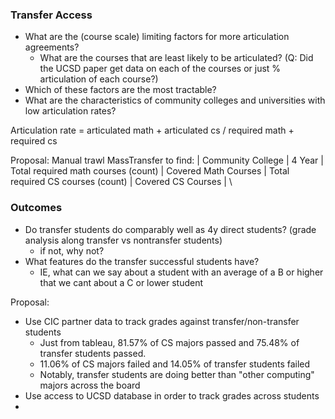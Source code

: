 ### Transfer Access
- What are the (course scale) limiting factors for more articulation agreements?
	- What are the courses that are least likely to be articulated? (Q: Did the UCSD paper get data on each of the courses or just % articulation of each course?)
- Which of these factors are the most tractable?
- What are the characteristics of community colleges and universities with low articulation rates?

Articulation rate = articulated math + articulated cs / required math + required cs

Proposal:
Manual trawl MassTransfer to find:
| Community College | 4 Year | Total required math courses (count) | Covered Math Courses | Total required CS courses (count) | Covered CS Courses |
\
### Outcomes
- Do transfer students do comparably well as 4y direct students? (grade analysis along transfer vs nontransfer students)
	- if not, why not?
- What features do the transfer successful students have?
	- IE, what can we say about a student with an average of a B or higher that we cant about a C or lower student

Proposal:
- Use CIC partner data to track grades against transfer/non-transfer students
	- Just from tableau, 81.57% of CS majors passed and 75.48% of transfer students passed.
	- 11.06% of CS majors failed and 14.05% of transfer students failed
	- Notably, transfer students are doing better than "other computing" majors across the board
- Use access to UCSD database in order to track grades across students
- 